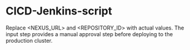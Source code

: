 # CICD-Jenkins-script

Replace <NEXUS_URL> and <REPOSITORY_ID> with actual values. The input step provides a manual approval step before deploying to the production cluster.
